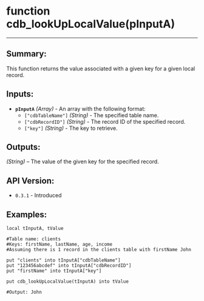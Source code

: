# function cdb_lookUpLocalValue(pInputA)
---
## Summary:
This function returns the value associated with a given key for a given local record.

## Inputs:
* **`pInputA`** *(Array)* - An array with the following format:
    * `["cdbTableName"]` *(String)* - The specified table name.
    * `["cdbRecordID"]` *(String)* - The record ID of the specified record.
    * `["key"]` *(String)* - The key to retrieve.

## Outputs:
*(String)* – The value of the given key for the specified record.

## API Version:
* `0.3.1` - Introduced

## Examples:
```
local tInputA, tValue 

#Table name: clients
#Keys: firstName, lastName, age, income
#Assuming there is 1 record in the clients table with firstName John

put "clients" into tInputA["cdbTableName"]
put "123456abcdef" into tInputA["cdbRecordID"]
put "firstName" into tInputA["key"]
     
put cdb_lookUpLocalValue(tInputA) into tValue

#Output: John
```